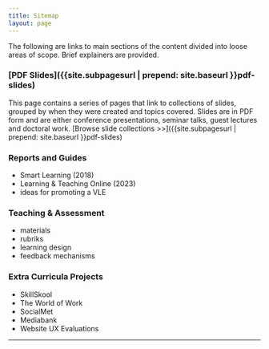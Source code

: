 ```yaml
---
title: Sitemap
layout: page
---
```





The following are links to main sections of the content divided into loose areas of scope. Brief explainers are provided. 

### [PDF Slides]({{site.subpagesurl | prepend: site.baseurl }}pdf-slides) 
This page contains a series of pages that link to collections of slides, grouped by when they were created and topics covered. Slides are in PDF form and are either conference presentations, seminar talks, guest lectures and doctoral work. [Browse slide collections >>]({{site.subpagesurl | prepend: site.baseurl }}pdf-slides) 


### Reports and Guides

- Smart Learning (2018)
- Learning & Teaching Online (2023)
- ideas for promoting a VLE


### Teaching & Assessment 

- materials
- rubriks
- learning design
- feedback mechanisms 

### Extra Curricula Projects

- SkillSkool
- The World of Work
- SocialMet
- Mediabank
- Website UX Evaluations






---